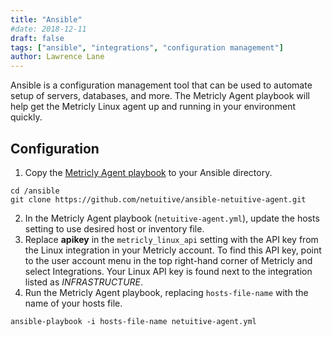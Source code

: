 ```yaml
---
title: "Ansible"
#date: 2018-12-11
draft: false
tags: ["ansible", "integrations", "configuration management"]
author: Lawrence Lane
---
```

Ansible is a configuration management tool that can be used to automate setup of servers, databases, and more. The Metricly Agent playbook will help get the Metricly Linux agent up and running in your environment quickly.

## Configuration
1. Copy the [Metricly Agent playbook](https://github.com/netuitive/ansible-netuitive-agent) to your Ansible directory.  
```
cd /ansible
git clone https://github.com/netuitive/ansible-netuitive-agent.git
```
2. In the Metricly Agent playbook (`netuitive-agent.yml`), update the hosts setting to use desired host or inventory file.
3. Replace **apikey** in the `metricly_linux_api` setting with the API key from the Linux integration in your Metricly account. To find this API key, point to the user account menu in the top right-hand corner of Metricly and select Integrations. Your Linux API key is found next to the integration listed as _INFRASTRUCTURE_.
4. Run the Metricly Agent playbook, replacing `hosts-file-name` with the name of your hosts file.  
```
ansible-playbook -i hosts-file-name netuitive-agent.yml
```

